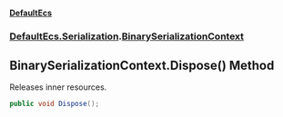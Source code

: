 #### [DefaultEcs](index.md 'index')
### [DefaultEcs.Serialization](index.md#DefaultEcs_Serialization 'DefaultEcs.Serialization').[BinarySerializationContext](BinarySerializationContext.md 'DefaultEcs.Serialization.BinarySerializationContext')
## BinarySerializationContext.Dispose() Method
Releases inner resources.  
```csharp
public void Dispose();
```
